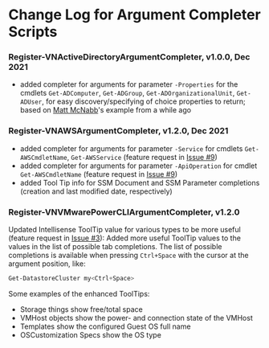 # Change Log for Argument Completer Scripts

### Register-VNActiveDirectoryArgumentCompleter, v1.0.0, Dec 2021
- added completer for arguments for parameter `-Properties` for the cmdlets `Get-ADComputer`, `Get-ADGroup`, `Get-ADOrganizationalUnit`, `Get-ADUser`, for easy discovery/specifying of choice properties to return; based on [Matt McNabb](https://mattmcnabb.github.io/)'s example from a while ago

### Register-VNAWSArgumentCompleter, v1.2.0, Dec 2021
- added completer for arguments for parameter `-Service` for cmdlets `Get-AWSCmdletName`, `Get-AWSService` (feature request in [Issue #9](https://github.com/vNugglets/PowerShellArgumentCompleters/issues/9))
- added completer for arguments for parameter `-ApiOperation` for cmdlet `Get-AWSCmdletName` (feature request in [Issue #9](https://github.com/vNugglets/PowerShellArgumentCompleters/issues/9))
- added Tool Tip info for SSM Document and SSM Parameter completions (creation and last modified date, respectively)


### Register-VNVMwarePowerCLIArgumentCompleter, v1.2.0
Updated Intellisense ToolTip value for various types to be more useful (feature request in [Issue #3](https://github.com/vNugglets/PowerShellArgumentCompleters/issues/3)): Added more useful ToolTip values to the values in the list of possible tab completions. The list of possible completions is available when pressing `Ctrl+Space` with the cursor at the argument position, like:
```PowerShell
Get-DatastoreCluster my<Ctrl+Space>
```
Some examples of the enhanced ToolTips:
- Storage things show free/total space
- VMHost objects show the power- and connection state of the VMHost
- Templates show the configured Guest OS full name
- OSCustomization Specs show the OS type
